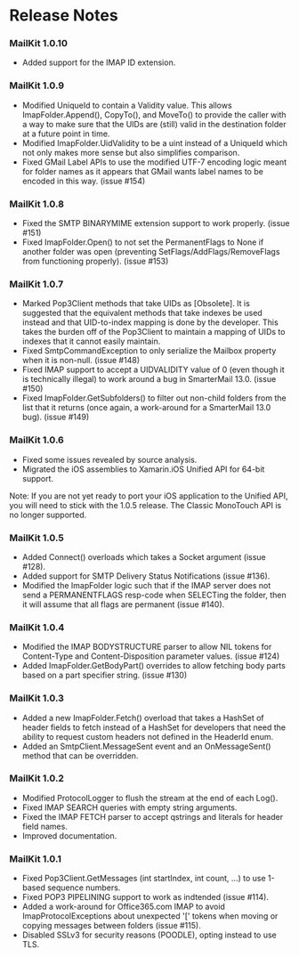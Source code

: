 # Release Notes

### MailKit 1.0.10

* Added support for the IMAP ID extension.

### MailKit 1.0.9

* Modified UniqueId to contain a Validity value. This allows ImapFolder.Append(),
  CopyTo(), and MoveTo() to provide the caller with a way to make sure that the
  UIDs are (still) valid in the destination folder at a future point in time.
* Modified ImapFolder.UidValidity to be a uint instead of a UniqueId which not
  only makes more sense but also simplifies comparison.
* Fixed GMail Label APIs to use the modified UTF-7 encoding logic meant for
  folder names as it appears that GMail wants label names to be encoded in this
  way. (issue #154)

### MailKit 1.0.8

* Fixed the SMTP BINARYMIME extension support to work properly. (issue #151)
* Fixed ImapFolder.Open() to not set the PermanentFlags to None if another
  folder was open (preventing SetFlags/AddFlags/RemoveFlags from functioning
  properly). (issue #153)

### MailKit 1.0.7

* Marked Pop3Client methods that take UIDs as [Obsolete]. It is suggested that
  the equivalent methods that take indexes be used instead and that UID-to-index
  mapping is done by the developer. This takes the burden off of the Pop3Client
  to maintain a mapping of UIDs to indexes that it cannot easily maintain.
* Fixed SmtpCommandException to only serialize the Mailbox property when it is
  non-null. (issue #148)
* Fixed IMAP support to accept a UIDVALIDITY value of 0 (even though it is
  technically illegal) to work around a bug in SmarterMail 13.0. (issue #150)
* Fixed ImapFolder.GetSubfolders() to filter out non-child folders from the list
  that it returns (once again, a work-around for a SmarterMail 13.0 bug).
  (issue #149)

### MailKit 1.0.6

* Fixed some issues revealed by source analysis.
* Migrated the iOS assemblies to Xamarin.iOS Unified API for 64-bit support.

Note: If you are not yet ready to port your iOS application to the Unified API,
      you will need to stick with the 1.0.5 release. The Classic MonoTouch API
      is no longer supported.

### MailKit 1.0.5

* Added Connect() overloads which takes a Socket argument (issue #128).
* Added support for SMTP Delivery Status Notifications (issue #136).
* Modified the ImapFolder logic such that if the IMAP server does not
  send a PERMANENTFLAGS resp-code when SELECTing the folder, then it
  will assume that all flags are permanent (issue #140).

### MailKit 1.0.4

* Modified the IMAP BODYSTRUCTURE parser to allow NIL tokens for
  Content-Type and Content-Disposition parameter values. (issue #124)
* Added ImapFolder.GetBodyPart() overrides to allow fetching body parts
  based on a part specifier string. (issue #130)

### MailKit 1.0.3

* Added a new ImapFolder.Fetch() overload that takes a HashSet<string>
  of header fields to fetch instead of a HashSet<HeaderId> for
  developers that need the ability to request custom headers not
  defined in the HeaderId enum.
* Added an SmtpClient.MessageSent event and an OnMessageSent() method
  that can be overridden.

### MailKit 1.0.2

* Modified ProtocolLogger to flush the stream at the end of each Log().
* Fixed IMAP SEARCH queries with empty string arguments.
* Fixed the IMAP FETCH parser to accept qstrings and literals for
  header field names.
* Improved documentation.

### MailKit 1.0.1

* Fixed Pop3Client.GetMessages (int startIndex, int count, ...) to use
  1-based sequence numbers.
* Fixed POP3 PIPELINING support to work as indtended (issue #114).
* Added a work-around for Office365.com IMAP to avoid
  ImapProtocolExceptions about unexpected '[' tokens when moving or
  copying messages between folders (issue #115).
* Disabled SSLv3 for security reasons (POODLE), opting instead to use
  TLS.
